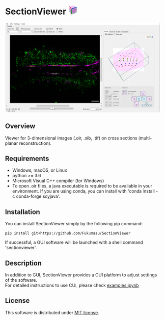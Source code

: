 # SectionViewer  ![image](https://github.com/Fukumasu/SectionViewer/blob/master/sectionviewer/img/icon_32x32.png)

![gif](https://github.com/Fukumasu/SectionViewer/blob/master/sectionviewer/img/SectionViewer.gif)

## Overview

Viewer for 3-dimensional images (.oir, .oib, .tif) on cross sections (multi-planar reconstruction).

## Requirements

- Windows, macOS, or Linux
- python >= 3.6
- Microsoft Visual C++ compiler (for Windows)
- To open .oir files, a java executable is required to be available in your environment. If you are using conda, you can install with 'conda install -c conda-forge scyjava'.

## Installation

You can install SectionViewer simply by the following pip command:
```
pip install git+https://github.com/Fukumasu/SectionViewer
```
If successful, a GUI software will be launched with a shell command 'sectionviewer'.

## Description

In addition to GUI, SectionViewer provides a CUI platform to adjust settings of the software.<br>
For detailed instructions to use CUI, please check [examples.ipynb](https://github.com/Fukumasu/SectionViewer/blob/master/examples.ipynb)<br>

## License

This software is distributed under [MIT license](https://github.com/Fukumasu/SectionViewer/blob/master/LICENSE.md).
